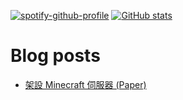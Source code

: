 [![spotify-github-profile](https://spotify-github-profile.vercel.app/api/view?uid=11100682144&cover_image=true&theme=default)](https://spotify-github-profile.vercel.app/api/view?uid=11100682144&redirect=true)
[![GitHub stats](https://github-readme-stats.vercel.app/api?username=SiderealArt)](https://github.com/anuraghazra/github-readme-stats)

# Blog posts
<!-- BLOG-POST-LIST:START -->
- [架設 Minecraft 伺服器 (Paper)](https://blog.siderealart.me/p/mcserver/)
<!-- BLOG-POST-LIST:END -->
